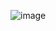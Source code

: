 ![image](https://github.com/prithvirajh98/Machine-Learning-Projects/assets/127682525/d2ae6675-487f-42a4-a91f-e344e5c7ace6)

